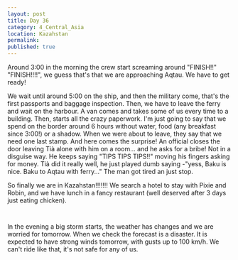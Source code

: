 ```yaml
---
layout: post
title: Day 36
category: 4_Central_Asia
location: Kazahstan
permalink: 
published: true
---
```


Around 3:00 in the morning the crew start screaming around "FINISH!!" "FINISH!!!!", we guess that's that we are approaching Aqtau. We have to get ready!

We wait until around 5:00 on the ship, and then the military come, that's the first passports and baggage inspection. Then, we have to leave the ferry and wait on the harbour. A van comes and takes some of us every time to a building. Then, starts all the crazy paperwork. I'm just going to say that we spend on the border around 6 hours without water, food (any breakfast since 3:00!) or a shadow. When we were about to leave, they say that we need one last stamp. And here comes the surprise! An official closes the door leaving Tià alone with him on a room... and he asks for a bribe! Not in a disguise way. He keeps saying "TIPS TIPS TIPS!!" moving his fingers asking for money. Tià did it really well, he just played dumb saying -"yess, Baku is nice. Baku to Aqtau with ferry..." The man got tired an just stop.

So finally we are in Kazahstan!!!!!!! We search a hotel to stay with Pixie and Robin, and we have lunch in a fancy restaurant (well deserved after 3 days just eating chicken).

<p><a
href="https://lh3.googleusercontent.com/jJIfQa4XMxoRO8Ui7IplWmE9dBaXeMT4juDg0lrs36VHKydvM1y5MtugyNzb1Yz80iUQUlnphH17z-7TBM_-cZsNRrcgVPS28VkSmceruld9KjTc72xV6DNDCuCFAnte0M05oU-EU5iokVfpwdNdkOO-mkQzPLSAUW1lmZx5NtGiAa1CmxIjNnBPAQW3_D3VuHDByKltvxZPfgdUokAs19eVQYfweWMCq4PdtkN98pWzt36gyUrM5zPnRLJnJtjE3rZYiyozMGOGP1bnqHl77nBTusiSTzwP-F60J2b26i4ucgBjmW14slst8wTXnfljgbLhI8cmBJ-BOLOH3g9cs6OfNp5IGbBdTvDzcvIZjRKt_xsgaZyaEGD8Uu09wWDfbg52jIgBB-ua_3hYUImZKo5rOnLpHyEK2eQTzmFddR6bFRzZL9VCWwlUnzoq3mQL22M9ovwBF2vtUGckhYBOTtpbZAowVlUtV6WvtIPKsaJrg7qubMXHOPmpb7d7Ee7v-UG2v-ii_bc6PJddCRr6bR18LBoYidrBwn61DLPpC-0BCwImflatKka0Kx3oVE0Atxe6g7-xrHQ2gyaOZwGS3pcfA8cODDa5Uxz7sMp7Z_g9pjTE-2PgLvYSzbzwgtPyBcUXTjkDIvAaYpns6ghwn6ObOelBxCLyIw=w596-h794-no"><img 
src="https://lh3.googleusercontent.com/jJIfQa4XMxoRO8Ui7IplWmE9dBaXeMT4juDg0lrs36VHKydvM1y5MtugyNzb1Yz80iUQUlnphH17z-7TBM_-cZsNRrcgVPS28VkSmceruld9KjTc72xV6DNDCuCFAnte0M05oU-EU5iokVfpwdNdkOO-mkQzPLSAUW1lmZx5NtGiAa1CmxIjNnBPAQW3_D3VuHDByKltvxZPfgdUokAs19eVQYfweWMCq4PdtkN98pWzt36gyUrM5zPnRLJnJtjE3rZYiyozMGOGP1bnqHl77nBTusiSTzwP-F60J2b26i4ucgBjmW14slst8wTXnfljgbLhI8cmBJ-BOLOH3g9cs6OfNp5IGbBdTvDzcvIZjRKt_xsgaZyaEGD8Uu09wWDfbg52jIgBB-ua_3hYUImZKo5rOnLpHyEK2eQTzmFddR6bFRzZL9VCWwlUnzoq3mQL22M9ovwBF2vtUGckhYBOTtpbZAowVlUtV6WvtIPKsaJrg7qubMXHOPmpb7d7Ee7v-UG2v-ii_bc6PJddCRr6bR18LBoYidrBwn61DLPpC-0BCwImflatKka0Kx3oVE0Atxe6g7-xrHQ2gyaOZwGS3pcfA8cODDa5Uxz7sMp7Z_g9pjTE-2PgLvYSzbzwgtPyBcUXTjkDIvAaYpns6ghwn6ObOelBxCLyIw=w596-h794-no" class="oversize" alt=""></a></p>

<p><a
href="https://lh3.googleusercontent.com/8vKpJu6W86zETWY-4uwVhR90hh-5IuutjYFLcCuyogDgOE1oWakDIbV6YtoyY5y7hrP4p-h5h0Bw0W7x8BCklLp7HGtZdmImfT3QihD4qhqfS5n5KtTVDG--mFJjv27xXvoKxsjHlny2FJkrpzgbkEUpjiG-eN3VMTSCwssIfp3TxQYvZoDvqSLRr59UFPXTYNrgGdEs30oJydLB7d6UsEfNDylk0GNL0RiayCmmLvVYDE-yb_1VZxLOKzDcx3yVYIy6r3ede-el0FJZl00Ry_S7aP1FNfwMBAYN_12kIfyOECW_897SgpHK_LaMYEAHC2SuXCOQAJNCfMtRLGUqYjTbRv2ZDji3McVY0w92Z3d7z_C_BeEMPAMoOQmWcxdeKRjAqb5gckcSfyechif6IviD9ZZDd9QWbcWS1tlb6HH6ccFV6sK8XeciHV8T8frawYdB1h7uHXG-oXtpipBc4XDGiOx_Ehqq62VeviQbtR3kOSUa_dojaF8c7N9D8vm9T6Dh9o0uOcj3--zKC3iVWX1aK-gS0tn-6CcD_dWA40Xjai7102Cqop99JLfCOL2qt7b9DFOC8zA3_1HmasIMU29CK_HzULCPYvrmXyOAdzPIzX2Vtoc_M_Wons86HNVY-RO3n7IUJKMMsECkk47WhAujNunQDz6hxw=w1059-h794-no"><img 
src="https://lh3.googleusercontent.com/8vKpJu6W86zETWY-4uwVhR90hh-5IuutjYFLcCuyogDgOE1oWakDIbV6YtoyY5y7hrP4p-h5h0Bw0W7x8BCklLp7HGtZdmImfT3QihD4qhqfS5n5KtTVDG--mFJjv27xXvoKxsjHlny2FJkrpzgbkEUpjiG-eN3VMTSCwssIfp3TxQYvZoDvqSLRr59UFPXTYNrgGdEs30oJydLB7d6UsEfNDylk0GNL0RiayCmmLvVYDE-yb_1VZxLOKzDcx3yVYIy6r3ede-el0FJZl00Ry_S7aP1FNfwMBAYN_12kIfyOECW_897SgpHK_LaMYEAHC2SuXCOQAJNCfMtRLGUqYjTbRv2ZDji3McVY0w92Z3d7z_C_BeEMPAMoOQmWcxdeKRjAqb5gckcSfyechif6IviD9ZZDd9QWbcWS1tlb6HH6ccFV6sK8XeciHV8T8frawYdB1h7uHXG-oXtpipBc4XDGiOx_Ehqq62VeviQbtR3kOSUa_dojaF8c7N9D8vm9T6Dh9o0uOcj3--zKC3iVWX1aK-gS0tn-6CcD_dWA40Xjai7102Cqop99JLfCOL2qt7b9DFOC8zA3_1HmasIMU29CK_HzULCPYvrmXyOAdzPIzX2Vtoc_M_Wons86HNVY-RO3n7IUJKMMsECkk47WhAujNunQDz6hxw=w1059-h794-no" class="oversize" alt=""></a></p>

In the evening a big storm starts, the weather has changes and we are worried for tomorrow. When we check the forecast is a disaster. It is expected to have strong winds tomorrow, with gusts up to 100 km/h. We can't ride like that, it's not safe for any of us.